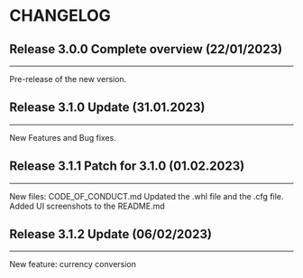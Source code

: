 # CHANGELOG


## Release 3.0.0 Complete overview (22/01/2023)
---

Pre-release of the new version. 

## Release 3.1.0 Update (31.01.2023)
---

New Features and Bug fixes. 

## Release 3.1.1 Patch for 3.1.0 (01.02.2023)
---

New files: CODE_OF_CONDUCT.md
Updated the .whl file and the .cfg file. 
Added UI screenshots to the README.md 

## Release 3.1.2 Update (06/02/2023)
---

New feature: currency conversion